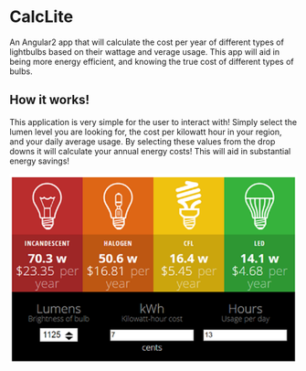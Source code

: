 # CalcLite
An Angular2 app that will calculate the cost per year of different types of lightbulbs based on their wattage and verage usage. This app will aid in being more energy efficient, and knowing the true cost of different types of bulbs.

## How it works!

This application is very simple for the user to interact with! Simply select the lumen level you are looking for, the cost per kilowatt hour in your region, and your daily average usage. By selecting these values from the drop downs it will calculate your annual energy costs! This will aid in substantial energy savings! 

![CalcLite Screen Shot](assets/images/screenshot.png)

